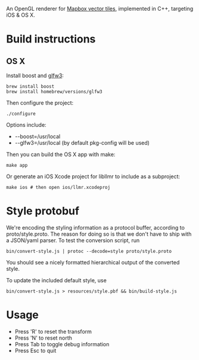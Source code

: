 An OpenGL renderer for [Mapbox vector tiles](https://www.mapbox.com/blog/vector-tiles),
implemented in C++, targeting iOS & OS X.

# Build instructions

## OS X

Install boost and [glfw3](http://www.glfw.org/docs/latest/):

```
brew install boost
brew install homebrew/versions/glfw3
```

Then configure the project:

    ./configure

Options include:

 - --boost=/usr/local
 - --glfw3=/usr/local (by default pkg-config will be used)

Then you can build the OS X app with make:

    make app

Or generate an iOS Xcode project for libllmr to include as a subproject:

    make ios # then open ios/llmr.xcodeproj


# Style protobuf

We're encoding the styling information as a protocol buffer, according to
proto/style.proto. The reason for doing so is that we don't have to ship with a
JSON/yaml parser. To test the conversion script, run

```
bin/convert-style.js | protoc --decode=style proto/style.proto
```

You should see a nicely formatted hierarchical output of the converted style.


To update the included default style, use

```
bin/convert-style.js > resources/style.pbf && bin/build-style.js
```


# Usage

- Press 'R' to reset the transform
- Press 'N' to reset north
- Press Tab to toggle debug information
- Press Esc to quit
